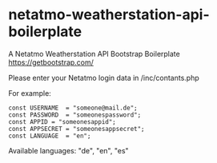 # netatmo-weatherstation-api-boilerplate
A Netatmo Weatherstation API Bootstrap Boilerplate 
https://getbootstrap.com/

Please enter your Netatmo login data in /inc/contants.php

For example:

	const USERNAME	= "someone@mail.de";
	const PASSWORD	= "someonespassword";
	const APPID	= "someonesappid";
	const APPSECRET = "someonesappsecret";
	const LANGUAGE  = "en";

Available languages: "de", "en", "es"

